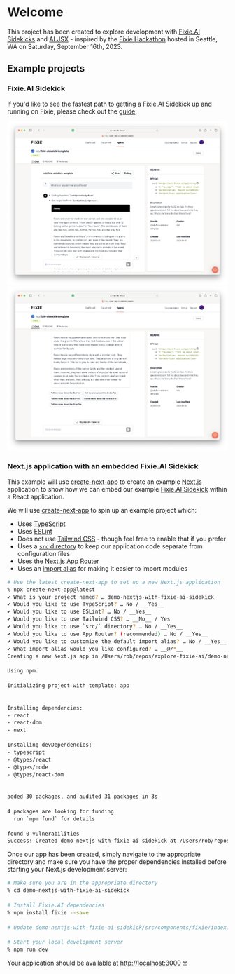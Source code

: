 # Welcome

This project has been created to explore development with [Fixie.AI Sidekicks](https://docs.ai-jsx.com/sidekicks/sidekicks-quickstart) and [AI.JSX](https://docs.ai-jsx.com) - inspired by the [Fixie Hackathon](https://fixieai.notion.site/Fixie-Hackathon-Guide-tinyurl-com-fixiehack-9e5efc849730427aa7f0c46073faf824) hosted in Seattle, WA on Saturday, September 16th, 2023.

## Example projects

### Fixie.AI Sidekick

If you'd like to see the fastest path to getting a Fixie.AI Sidekick up and running on Fixie, please check out the [guide](./quickstart-fixie-sidekicks/README.md):

![](./quickstart-fixie-sidekicks/images/Untitled%203.png)
![](./quickstart-fixie-sidekicks/images/Untitled%204.png)

### Next.js application with an embedded Fixie.AI Sidekick

This example will use [create-next-app](https://nextjs.org/docs/app/api-reference/create-next-app) to create an example [Next.js](https://nextjs.org/) application to show how we can embed our example [Fixie.AI Sidekick](https://docs.ai-jsx.com/sidekicks/sidekicks-quickstart) within a React application.

We will use [create-next-app](https://nextjs.org/docs/app/api-reference/create-next-app) to spin up an example project which:

- Uses [TypeScript](https://www.typescriptlang.org)
- Uses [ESLint](https://nextjs.org/docs/pages/building-your-application/configuring/eslint)
- Does not use [Tailwind CSS](https://tailwindcss.com) - though feel free to enable that if you prefer
- Uses a [`src` directory](https://nextjs.org/docs/pages/building-your-application/configuring/src-directory) to keep our application code separate from configuration files
- Uses the [Next.js App Router](https://nextjs.org/docs/app)
- Uses an [import alias](https://nextjs.org/docs/app/building-your-application/configuring/absolute-imports-and-module-aliases) for making it easier to import modules

```sh
# Use the latest create-next-app to set up a new Next.js application
% npx create-next-app@latest
✔ What is your project named? … demo-nextjs-with-fixie-ai-sidekick
✔ Would you like to use TypeScript? … No / __Yes__
✔ Would you like to use ESLint? … No / __Yes__
✔ Would you like to use Tailwind CSS? … __No__ / Yes
✔ Would you like to use `src/` directory? … No / __Yes__
✔ Would you like to use App Router? (recommended) … No / __Yes__
✔ Would you like to customize the default import alias? … No / __Yes__
✔ What import alias would you like configured? … __@/*__
Creating a new Next.js app in /Users/rob/repos/explore-fixie-ai/demo-nextjs-with-fixie-ai-sidekick.

Using npm.

Initializing project with template: app


Installing dependencies:
- react
- react-dom
- next

Installing devDependencies:
- typescript
- @types/react
- @types/node
- @types/react-dom


added 30 packages, and audited 31 packages in 3s

4 packages are looking for funding
  run `npm fund` for details

found 0 vulnerabilities
Success! Created demo-nextjs-with-fixie-ai-sidekick at /Users/rob/repos/explore-fixie-ai/demo-nextjs-with-fixie-ai-sidekick

```

Once our app has been created, simply navigate to the appropriate directory and make sure you have the proper dependencies installed before starting your Next.js development server:

```sh
# Make sure you are in the appropriate directory
% cd demo-nextjs-with-fixie-ai-sidekick

# Install Fixie.AI dependencies
% npm install fixie --save

# Update demo-nextjs-with-fixie-ai-sidekick/src/components/fixie/index.ts with your Fixie.AI Sidekick details

# Start your local development server
% npm run dev
```

Your application should be available at [http://localhost:3000](http://localhost:3000) 🤓
